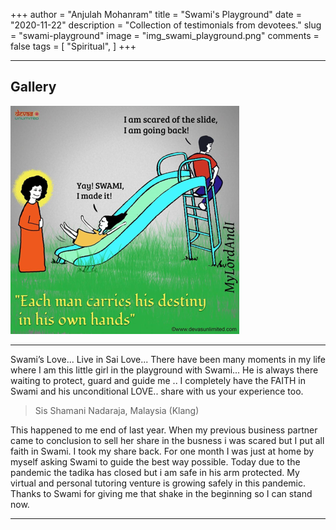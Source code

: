 +++
author = "Anjulah Mohanram"
title = "Swami's Playground"
date = "2020-11-22"
description = "Collection of testimonials from devotees."
slug = "swami-playground"
image = "img_swami_playground.png"
comments = false
tags = [
    "Spiritual",
]
+++

---

## Gallery

![](img_swami_playground.png) 

---

Swami’s Love... Live in Sai Love... There have been many moments in my life where I am this little girl in the playground with Swami... He is always there waiting to protect, guard and guide me .. I completely have the FAITH in Swami and his unconditional LOVE.. share with us your experience too.

> Sis Shamani Nadaraja, Malaysia (Klang)

This happened to me end of last year. When my previous business partner came to conclusion to sell her share in the busness i was scared but I put all faith in Swami. I took my share back. For one month I was just at home by myself asking Swami to guide the best way possible. Today due to the pandemic the tadika has closed but i am safe in his arm protected. My virtual and personal tutoring venture is growing safely in this pandemic. Thanks to Swami for giving me that shake in the beginning so I can stand now.

---